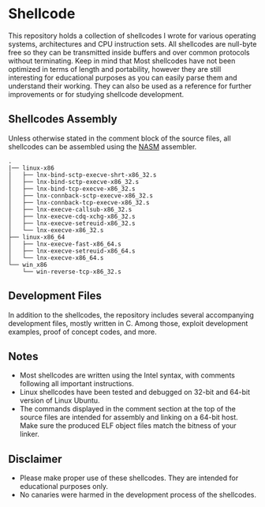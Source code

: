 # Shellcode
This repository holds a collection of shellcodes I wrote for various operating systems, architectures and CPU instruction sets. All shellcodes are null-byte free so they can be transmitted inside buffers and over common protocols without terminating. Keep in mind that Most shellcodes have not been optimized in terms of length and portability, however they are still interesting for educational purposes as you can easily parse them and understand their working. They can also be used as a reference for further improvements or for studying shellcode development.

## Shellcodes Assembly
Unless otherwise stated in the comment block of the source files, all shellcodes can be assembled using the [NASM](http://www.nasm.us) assembler.

```
.
|── linux-x86
│   ├── lnx-bind-sctp-execve-shrt-x86_32.s
│   ├── lnx-bind-sctp-execve-x86_32.s
│   ├── lnx-bind-tcp-execve-x86_32.s
│   ├── lnx-connback-sctp-execve-x86_32.s
│   ├── lnx-connback-tcp-execve-x86_32.s
│   ├── lnx-execve-callsub-x86_32.s
│   ├── lnx-execve-cdq-xchg-x86_32.s
│   ├── lnx-execve-setreuid-x86_32.s
│   └── lnx-execve-x86_32.s
├── linux-x86_64
│   ├── lnx-execve-fast-x86_64.s
│   ├── lnx-execve-setreuid-x86_64.s
│   └── lnx-execve-x86_64.s
└── win_x86
    └── win-reverse-tcp-x86_32.s
```

## Development Files
In addition to the shellcodes, the repository includes several accompanying development files, mostly written in C. Among those, exploit development examples, proof of concept codes, and more.

## Notes
 * Most shellcodes are written using the Intel syntax, with comments following all important instructions.
 * Linux shellcodes have been tested and debugged on 32-bit and 64-bit version of Linux Ubuntu.
 * The commands displayed in the comment section at the top of the source files are intended for assembly
   and linking on a 64-bit host. Make sure the produced ELF object files match the bitness of your linker.

## Disclaimer
 * Please make proper use of these shellcodes. They are intended for educational purposes only.
 * No canaries were harmed in the development process of the shellcodes.
